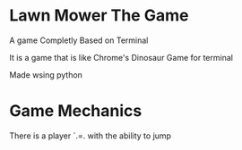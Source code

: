 # Lawn Mower The Game

A game Completly Based on Terminal

It is a game that is like Chrome's Dinosaur Game for terminal

Made wsing python



# Game Mechanics

There is a player `.=. with the ability to jump
